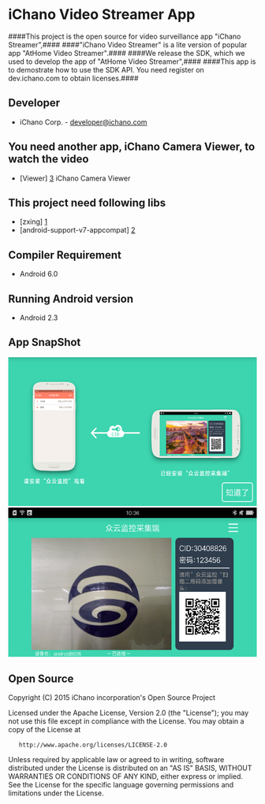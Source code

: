  

iChano Video Streamer App
===
  
####This project is the open source for video surveillance app "iChano Streamer”,####
####"iChano Video Streamer" is a lite version of popular app "AtHome Video Streamer".####
####We release the SDK, which we used to develop the app of "AtHome Video Streamer",####
####This app is to demostrate how to use the SDK API. You need register on dev.ichano.com to obtain licenses.####

Developer
------------
* iChano Corp. - <developer@ichano.com>


You need another app, iChano Camera Viewer, to watch the video 
-----
* [Viewer] [3] iChano Camera Viewer


This project need following libs
------------------------------
* [zxing] [1]
* [android-support-v7-appcompat] [2]

Compiler Requirement
------------------------------
* Android 6.0

Running Android version
------------------------------
* Android 2.3


App SnapShot
-----------
![Image](screenshot1.png)![Image](screenshot2.png)

Open Source 
-------

  Copyright (C) 2015 iChano incorporation's Open Source Project
 
  Licensed under the Apache License, Version 2.0 (the "License");
  you may not use this file except in compliance with the License.
  You may obtain a copy of the License at
 
       http://www.apache.org/licenses/LICENSE-2.0
 
  Unless required by applicable law or agreed to in writing, software
  distributed under the License is distributed on an "AS IS" BASIS,
  WITHOUT WARRANTIES OR CONDITIONS OF ANY KIND, either express or implied.
  See the License for the specific language governing permissions and
  limitations under the License.

[1]: https://github.com/zxing/zxing/
[2]: https://github.com/OpenIchano/android-support-v7-appcompat
[3]: https://github.com/OpenIchano/Viewer



















